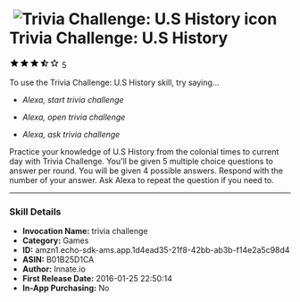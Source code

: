 # &nbsp;<img src="https://github.com/dale3h/alexa-skills-list/raw/master/skills/trivia-challenge-us-history/B01B25D1CA/app_icon" alt="Trivia Challenge: U.S History icon" width="36"> Trivia Challenge: U.S History
![3.7 stars](../../../images/ic_star_black_18dp_1x.png)![3.7 stars](../../../images/ic_star_black_18dp_1x.png)![3.7 stars](../../../images/ic_star_black_18dp_1x.png)![3.7 stars](../../../images/ic_star_half_black_18dp_1x.png)![3.7 stars](../../../images/ic_star_border_black_18dp_1x.png) 5

To use the Trivia Challenge: U.S History skill, try saying...

* *Alexa, start trivia challenge*

* *Alexa, open trivia challenge*

* *Alexa, ask trivia challenge*

Practice your knowledge of U.S  History from the colonial times to current day with Trivia Challenge.  You'll be given 5 multiple choice questions to answer per round.  You will be given 4 possible answers. Respond with the number of your answer. Ask Alexa to repeat the question if you need to.

***

### Skill Details

* **Invocation Name:** trivia challenge
* **Category:** Games
* **ID:** amzn1.echo-sdk-ams.app.1d4ead35-21f8-42bb-ab3b-f14e2a5c98d4
* **ASIN:** B01B25D1CA
* **Author:** Innate.io
* **First Release Date:** 2016-01-25 22:50:14
* **In-App Purchasing:** No
